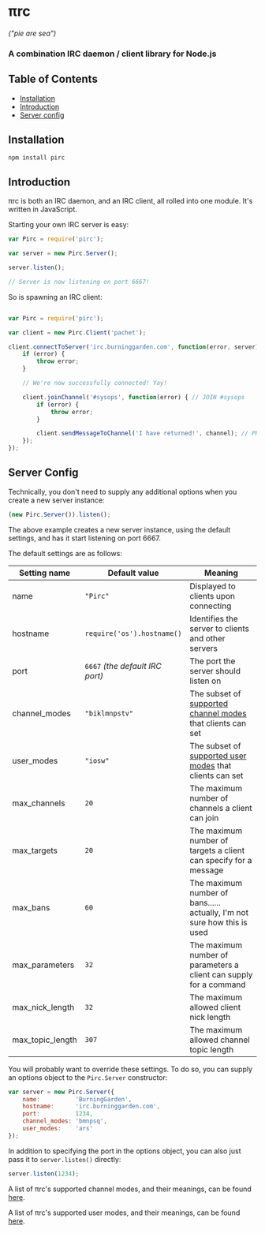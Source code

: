 # πrc
*("pie are sea")*

### A combination IRC daemon / client library for Node.js

## Table of Contents

- [Installation](#installation)
- [Introduction](#introduction)
- [Server config](#server-config)

## Installation

`npm install pirc`

## Introduction

πrc is both an IRC daemon, and an IRC client, all rolled into one module.
It's written in JavaScript.

Starting your own IRC server is easy:

`````js
var Pirc = require('pirc');

var server = new Pirc.Server();

server.listen();

// Server is now listening on port 6667!

`````

So is spawning an IRC client:

`````js

var Pirc = require('pirc');

var client = new Pirc.Client('pachet');

client.connectToServer('irc.burninggarden.com', function(error, server) {
	if (error) {
		throw error;
	}

	// We're now successfully connected! Yay!

	client.joinChannel('#sysops', function(error) { // JOIN #sysops
		if (error) {
			throw error;
		}

		client.sendMessageToChannel('I have returned!', channel); // PRIVMSG #sysops :I have returned!
	});
});

`````


## Server Config

Technically, you don't need to supply any additional options when you create a new server instance:

`````js
(new Pirc.Server()).listen();
`````

The above example creates a new server instance, using the default settings, and has it start listening on port 6667.

The default settings are as follows:

|Setting name                |Default value                   |Meaning                                                                             |
|----------------------------|--------------------------------|------------------------------------------------------------------------------------|
|name                        |`"Pirc"`                        |Displayed to clients upon connecting                                                |
|hostname                    |`require('os').hostname()`      |Identifies the server to clients and other servers                                  |
|port                        |`6667` *(the default IRC port)* |The port the server should listen on                                                |
|channel_modes               |`"biklmnpstv"`                  |The subset of [supported channel modes](./docs/channel-modes) that clients can set  |
|user_modes                  |`"iosw"`                        |The subset of [supported user modes](./docs/user-modes) that clients can set        |
|max_channels                |`20`                            |The maximum number of channels a client can join                                    |
|max_targets                 |`20`                            |The maximum number of targets a client can specify for a message                    |
|max_bans                    |`60`                            |The maximum number of bans...... actually, I'm not sure how this is used            |
|max_parameters              |`32`                            |The maximum number of parameters a client can supply for a command                  |
|max_nick_length             |`32`                            |The maximum allowed client nick length                                              |
|max_topic_length            |`307`                           |The maximum allowed channel topic length                                            |


You will probably want to override these settings. To do so, you can supply an options object to the `Pirc.Server` constructor:
`````js
var server = new Pirc.Server({
	name:          'BurningGarden',
	hostname:      'irc.burninggarden.com',
	port:          1234,
	channel_modes: 'bmnpsq',
	user_modes:    'ars'
});
`````

In addition to specifying the port in the options object, you can also just pass it to `server.listen()` directly:
`````js
server.listen(1234);
`````

A list of πrc's supported channel modes, and their meanings, can be found [here](./docs/channel-modes).

A list of πrc's supported user modes, and their meanings, can be found [here](./docs/user-modes).


